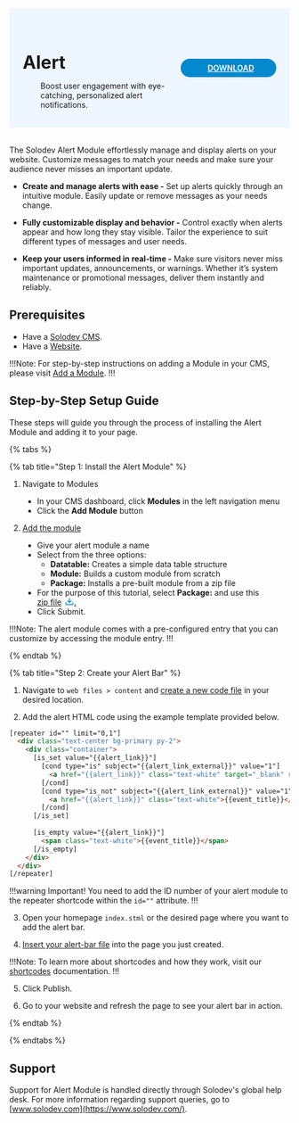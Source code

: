 #

<div style="display: flex; align-items: center; justify-content: space-between; padding: 2rem 1.5rem; margin-bottom: 2rem; background-color: #eef6ff;">
  <div style="display: flex; align-items: center; justify-content: start;">
    <!-- <img src="/static/images/logos/blog-module-icon.jpg" alt="Alert Icon" style="width: 80px;"> -->
    <div>
      <h1 style="margin-left: 0; font-size: 2rem; margin-bottom: 0.25rem;">Alert</h1>
      <p style="padding-left: 2rem; margin-bottom: 0;">Boost user engagement with eye-catching, personalized alert notifications.</p>
    </div>
  </div>
  <a href="https://solodev-alert.s3.us-east-1.amazonaws.com/releases/alert-latest.zip" style="background-color: #0488ce; color: #fff; padding: .5rem 2.5rem; border-radius: 20px; font-weight: 600; display: inline-flex;"><span style="padding-right: .5rem; display: inline-flex; align-items: center;"><svg xmlns="http://www.w3.org/2000/svg" viewBox="0 0 16 16" width="20" height="20" fill="#fff"><path d="M2.75 14A1.75 1.75 0 0 1 1 12.25v-2.5a.75.75 0 0 1 1.5 0v2.5c0 .138.112.25.25.25h10.5a.25.25 0 0 0 .25-.25v-2.5a.75.75 0 0 1 1.5 0v2.5A1.75 1.75 0 0 1 13.25 14Z"></path><path d="M7.25 7.689V2a.75.75 0 0 1 1.5 0v5.689l1.97-1.969a.749.749 0 1 1 1.06 1.06l-3.25 3.25a.749.749 0 0 1-1.06 0L4.22 6.78a.749.749 0 1 1 1.06-1.06l1.97 1.969Z"></path></svg></span>DOWNLOAD</a>
</div>

The Solodev Alert Module effortlessly manage and display alerts on your website. Customize messages to match your needs and make sure your audience never misses an important update.

- **Create and manage alerts with ease -** Set up alerts quickly through an intuitive module. Easily update or remove messages as your needs change.

- **Fully customizable display and behavior -** Control exactly when alerts appear and how long they stay visible. Tailor the experience to suit different types of messages and user needs.

- **Keep your users informed in real-time -** Make sure visitors never miss important updates, announcements, or warnings. Whether it’s system maintenance or promotional messages, deliver them instantly and reliably.

## Prerequisites

- Have a [Solodev CMS](/quickstart).
- Have a [Website](/workspace/websites/add-website/).

!!!Note: 
For step-by-step instructions on adding a Module in your CMS, please visit [Add a Module](/workspace/modules/add-module/).
!!!

## Step-by-Step Setup Guide

These steps will guide you through the process of installing the Alert Module and adding it to your page.

{% tabs %}

{% tab title="Step 1: Install the Alert Module" %}

1. Navigate to Modules
<ul style="padding-left: 50px;">
  <li>In your CMS dashboard, click <strong>Modules</strong> in the left navigation menu</li>
  <li>Click the <strong>Add Module</strong> button</li>
</ul>

2. [Add the module](/workspace/modules/add-module/)
<ul style="padding-left: 50px;">
  <li>Give your alert module a name</li>
  <li>Select from the three options:
    <ul>
      <li><strong>Datatable:</strong> Creates a simple data table structure</li>
      <li><strong>Module:</strong> Builds a custom module from scratch</li>
      <li><strong>Package:</strong> Installs a pre-built module from a zip file</li>
    </ul>
  </li>
  <li>For the purpose of this tutorial, select <strong>Package:</strong> and use this <a href="https://solodev-alert.s3.us-east-1.amazonaws.com/releases/alert-latest.zip" style="display: inline-flex; align-items: center;">zip file <svg xmlns="http://www.w3.org/2000/svg" viewBox="0 0 16 16" width="16" height="16" fill="#0488ce" style="margin-left: .4rem;"><path d="M2.75 14A1.75 1.75 0 0 1 1 12.25v-2.5a.75.75 0 0 1 1.5 0v2.5c0 .138.112.25.25.25h10.5a.25.25 0 0 0 .25-.25v-2.5a.75.75 0 0 1 1.5 0v2.5A1.75 1.75 0 0 1 13.25 14Z"></path><path d="M7.25 7.689V2a.75.75 0 0 1 1.5 0v5.689l1.97-1.969a.749.749 0 1 1 1.06 1.06l-3.25 3.25a.749.749 0 0 1-1.06 0L4.22 6.78a.749.749 0 1 1 1.06-1.06l1.97 1.969Z"></path></svg>.</a></li>
  <li>Click <span class="text-blue">Submit</span>.</li>
</ul>

!!!Note:
The alert module comes with a pre-configured entry that you can customize by accessing the module entry.
!!!

{% endtab %}

{% tab title="Step 2: Create your Alert Bar" %}

1. Navigate to `web files > content` and [create a new code file](/workspace/websites/folder/add-file/) in your desired location.

2. Add the alert HTML code using the example template provided below.

```html alert-bar.tpl
[repeater id="" limit="0,1"]
  <div class="text-center bg-primary py-2">
    <div class="container">
      [is_set value="{{alert_link}}"]
        [cond type="is" subject="{{alert_link_external}}" value="1"]
          <a href="{{alert_link}}" class="text-white" target="_blank" rel="noopener noreferrer">{{event_title}}</a>
        [/cond]
        [cond type="is_not" subject="{{alert_link_external}}" value="1"]
          <a href="{{alert_link}}" class="text-white">{{event_title}}</a>
        [/cond]
      [/is_set]
      
      [is_empty value="{{alert_link}}"]
        <span class="text-white">{{event_title}}</span>
      [/is_empty]
    </div>
  </div>
[/repeater]
```

!!!warning Important!
You need to add the ID number of your alert module to the repeater shortcode within the `id=""` attribute.
!!!

<!-- {{{event_title}}} -->

3. Open your homepage `index.stml` or the desired page where you want to add the alert bar.

4. [Insert your alert-bar file](/workspace/websites/page/#add-a-file-to-page) into the page you just created.

!!!Note:
To learn more about shortcodes and how they work, visit our [shortcodes](/shortcodes) documentation.
!!!

5. Click <span class="text-blue">Publish</span>.

6. Go to your website and refresh the page to see your alert bar in action.

{% endtab %}

{% endtabs %}

## Support

Support for Alert Module is handled directly through Solodev's global help desk. For more information regarding support queries, go to [www.solodev.com](https://www.solodev.com/).
